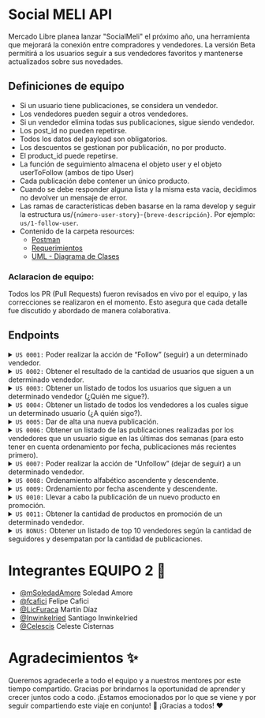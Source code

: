 
# Social MELI API

Mercado Libre planea lanzar "SocialMeli" el próximo año, una herramienta que mejorará la conexión entre compradores y vendedores. La versión Beta permitirá a los usuarios seguir a sus vendedores favoritos y mantenerse actualizados sobre sus novedades.

## Definiciones de equipo

- Si un usuario tiene publicaciones, se considera un vendedor.
- Los vendedores pueden seguir a otros vendedores.
- Si un vendedor elimina todas sus publicaciones, sigue siendo vendedor.
- Los post_id no pueden repetirse.
- Todos los datos del payload son obligatorios.
- Los descuentos se gestionan por publicación, no por producto.
- El product_id puede repetirse.
- La función de seguimiento almacena el objeto user y el objeto userToFollow (ambos de tipo User)
- Cada publicación debe contener un único producto.
- Cuando se debe responder alguna lista y la misma esta vacia, decidimos no devolver un mensaje de error.
- Las ramas de características deben basarse en la rama develop y seguir la estructura us/`{número-user-story}`-`{breve-descripción}`. Por ejemplo: `us/1-follow-user`.
- Contenido de la carpeta resources:
  - [Postman](https://github.com/LicFuraca/be_java_hisp_w27_g02/blob/main/socialMeli2/src/main/resources/API-Documentation.Postman.json)
  - [Requerimientos](https://github.com/LicFuraca/be_java_hisp_w27_g02/blob/main/socialMeli2/src/main/resources/requerimientos.pdf)
  - [UML - Diagrama de Clases](https://github.com/LicFuraca/be_java_hisp_w27_g02/blob/main/socialMeli2/src/main/resources/diagrama.png)

### Aclaracion de equipo: 
Todos los PR (Pull Requests) fueron revisados en vivo por el equipo, y las correcciones se realizaron en el momento. Esto asegura que cada detalle fue discutido y abordado de manera colaborativa.

## Endpoints
<details>
<summary> <code>US 0001:</code> Poder realizar la acción de “Follow” (seguir) a un determinado vendedor. </summary>
  
```java
1. POST /users/{userId}/follow/{userIdToFollow}. 
```
| Parameter | Type     | Description                |
| :-------- | :------- | :------------------------- |
| `userId` | `int` | Número que identifica al usuario actual |
| `userIdToFollow` | `int` | Número que identifica al usuario a seguir|

| Response  |  **Status Code 200(OK):**|
|-----------|--------------------------|

```json
{
    "user_id": 3,
    "followed_user_id": 1
}
```
| Response  |  **Status Code 400 (Bad Request):**|
|-----------|------------------------------------|

```json
{
    "message": "User 5 is not a seller",
    "status_code": "BAD_REQUEST"
}
```
```json
{
    "message": "User 1 can't follow himself",
    "status_code": "BAD_REQUEST"
}
```
```json
{
    "message": "User 3 already follows user 1",
    "status_code": "BAD_REQUEST"
}
```

| Response  |  **Status Code 404 (Not Found):**|
|-----------|------------------------------------|

```json
{
    "message": "User 15 not found",
    "status_code": "NOT_FOUND"
}
```

### Responsables
- [@LicFuraca](https://www.github.com/LicFuraca) Martín Díaz
- [@fcafici](https://www.github.com/fcafici) Felipe Cafici
</details>

<details>
<summary> <code>US 0002:</code> Obtener el resultado de la cantidad de usuarios que siguen a un determinado vendedor. </summary>

```java
2. GET /users/{userId}/followers/count
```
| Parameter | Type     | Description                |
| :-------- | :------- | :------------------------- |
| `userId` | `int` | Número que identifica a cada usuario|

| Response  |  **Status Code 200(OK):**|
|-----------|--------------------------|

```json
{
    "user_id": 234,
    "user_name": "vendedor1",
    "followers_count": 35
}
```

| Response  |  **Status Code 404 (Not Found):**|
|-----------|------------------------------------|

```json
{
    "message": "User 99 not found",
    "status_code": "NOT_FOUND"
}
```

| Response  |  **Status Code 400 (Bad Request):**|
|-----------|------------------------------------|

```json
{
   "message": "User 4 is not a seller",
    "status_code": "BAD_REQUEST"
}

```
### Responsables
- [@Inwinkelried](https://www.github.com/Inwinkelried) Santiago Inwinkelried

</details>

<details>
<summary> <code>US 0003:</code> Obtener un listado de todos los usuarios que siguen a un determinado vendedor (¿Quién me sigue?). </summary>
  
```java
3. GET /users/{userId}/followers/list
```
| Parameter | Type     | Description                |
| :-------- | :------- | :------------------------- |
| `userId` | `int` | Número que identifica a cada usuario|

| Response  |  **Status Code 200(OK):**|
|-----------|--------------------------|

```json
{
    "user_id": 234,
    "user_name": "vendedor1",
    "followers": [
        {
            "user_id": 4698,
            "user_name": "usuario1"
        },
        {
            "user_id": 1536,
            "user_name": "usuario2"
        },
        {
            "user_id": 2236,
            "user_name": "usuario3"
        }
    ]
}
```
| Response  |  **Status Code 404 (Not Found):**|
|-----------|------------------------------------|

```json
{
    "message": "User 99 not found",
    "status_code": "NOT_FOUND"
}

```

| Response  |  **Status Code 400 (Bad Request):**|
|-----------|------------------------------------|

```json
{
    "message": "User 4 is not a seller",
    "status_code": "BAD_REQUEST"
}

```

### Responsables
- [@mSoledadAmore](https://www.github.com/mSoledadAmore) Soledad Amore

</details>

<details>
<summary> <code>US 0004:</code> Obtener  un listado de todos los vendedores a los cuales sigue un determinado usuario (¿A quién sigo?). </summary>

```java
4. GET /users/{userId}/followed/list
```
| Parameter | Type     | Description                |
| :-------- | :------- | :------------------------- |
| `userId` | `int` | Número que identifica a cada usuario|

| Response  |  **Status Code 200(OK):**|
|-----------|--------------------------|

```json
{
    "user_id": 4698,
    "user_name": "usuario1",
    "followed": [
        {
            "user_id": 234,
            "user_name": "vendedor1"
        },
        {
            "user_id": 6932,
            "user_name": "vendedor2"
        },
        {
            "user_id": 6631,
            "user_name": "vendedor3"
        }
    ]
}
```
| Response  |  **Status Code 404 (Not Found):**|
|-----------|------------------------------------|

```json
{
    "message": "User 99 not found",
    "status_code": "NOT_FOUND"
}

```
### Responsables
- [@LicFuraca](https://www.github.com/LicFuraca) Martín Díaz

</details>

<details>
<summary> <code>US 0005:</code> Dar de alta una nueva publicación. </summary>

```java
5. POST /products/post
```
| Parameter      | Type       | Description                                                  |
|----------------|------------|--------------------------------------------------------------|
| `user_id`      | `int`      | Número que identifica a cada usuario                        |
| `date`         | `LocalDate`| Fecha de la publicación en formato dd-MM-yyyy              |
| `product_id`   | `int`      | Número identificatorio de un producto asociado a una publicación |
| `product_name` | `String`   | Cadena de caracteres que representa el nombre de un producto |
| `type`         | `String`   | Cadena de caracteres que representa el tipo de un producto   |
| `brand`        | `String`   | Cadena de caracteres que representa la marca de un producto  |
| `color`        | `String`   | Cadena de caracteres que representa el color de un producto  |
| `notes`        | `String`   | Cadena de caracteres para colocar notas u observaciones de un producto |
| `category`     | `int`      | Identificador que sirve para conocer la categoría a la que pertenece un producto. Por ejemplo: 100: Sillas, 58: Teclados |
| `price`        | `double`   | Precio del producto                                          |


| Response  |  **Status Code 200(OK):**|
|-----------|--------------------------|

```json
{
    "user_id": 1,
    "date": "29-04-2021",
    "category": 100,
    "price": 1500.5,
    "product": {
        "type": "Gamer",
        "brand": "Racer",
        "color": "Red & Black",
        "notes": "Special Edition",
        "product_id": 1,
        "product_name": "Silla Gamer"
    }
}

```

| Response  |  **Status Code 400 (Bad Request):**|
|-----------|--------------------------|

```json
{
    "message": "Product cannot be empty",
    "status_code": "BAD_REQUEST"
}
```

```json
{
    "message": "Invalid user ID",
    "status_code": "BAD_REQUEST"
}
```
```json
{
    "message": "Invalid category",
    "status_code": "BAD_REQUEST"
}
```
| Response  |  **Status Code 404 (Not Found):**|
|-----------|------------------------------------|

```json
{
    "message": "User 99 not found",
    "status_code": "NOT_FOUND"
}

```

### Responsables
- [@Celescis](https://www.github.com/Celescis) Celeste Cisternas
- [@Inwinkelried](https://www.github.com/Inwinkelried) Santiago Inwinkelried
- [@mSoledadAmore](https://www.github.com/mSoledadAmore) Soledad Amore

</details>

<details>
<summary> <code>US 0006:</code> Obtener un listado de las publicaciones realizadas por los vendedores que un usuario sigue en las últimas dos semanas (para esto tener en cuenta ordenamiento por fecha, publicaciones más recientes primero). </summary>
  
```java
6. GET /products/followed/{userId}/list
```
| Parameter | Type     | Description                |
| :-------- | :------- | :------------------------- |
| `userId` | `int` | Número que identifica a cada usuario|

| Response  |  **Status Code 200(OK):**|
|-----------|--------------------------|

```json
{
    "user_id": 4698,
    "posts": [ {
            "user_id": 123,
            "post_id": 32,
            "date": "01-05-2021",
            "product": {
                "product_id": 62,
                "product_name": "Headset RGB Inalámbrico",
                "type": "Gamer",
                "brand": "Razer",
                "color": "Green with RGB",
                "notes": "Sin Batería"
            },
            "category": 120,
            "price": 2800.69
        },
        {
            "user_id": 234,
            "post_id": 18,
            "date": "29-04-2021",
            "product": {
                "product_id": 1,
                "productName": "Silla Gamer",
                "type": "Gamer",
                "brand": "Racer",
                "color": "Red & Black",
                "notes": "Special Edition"
            },
            "category": 100,
            "price": 15000.50
        }
    ]
}
```

| Response  |  **Status Code 404 (Not Found):**|
|-----------|------------------------------------|

```json
{
    "message": "User 99 not found",
    "status_code": "NOT_FOUND"
}
```

### Responsables
- [@fcafici](https://www.github.com/fcafici) Felipe Cafici

</details>

<details>
<summary> <code>US 0007:</code> Poder realizar la acción de “Unfollow” (dejar de seguir) a un determinado vendedor. </summary>

```java
7. POST /users/{userId}/unfollow/{userIdToUnfollow}
```
| Parameter            | Type   | Description                                   |
|----------------------|--------|-----------------------------------------------|
| `userId`             | `int`  | Número que identifica al usuario actual       |
| `userIdToUnfollow`   | `int`  | Número que identifica al usuario a dejar de seguir |


| Response  |  **Status Code 200(OK):**|
|-----------|--------------------------|

```json
{
    "user_id": 1,
    "followed_user_id": 3
}
```
| Response  |  **Status Code 404(Not Found):**|
|-----------|--------------------------|

```json
{
    "message": "User 5 does not follow user 1",
    "status_code": "NOT_FOUND"
}
```
```json
{
    "message": "User 99 not found",
    "status_code": "NOT_FOUND"
}
```
### Responsables
- [@Celescis](https://www.github.com/Celescis) Celeste Cisternas

</details>

<details>
<summary> <code>US 0008:</code> Ordenamiento alfabético ascendente y descendente. </summary>

```java
8. GET /users/{UserID}/followers/list?order=name_asc
       /users/{UserID}/followers/list?order=name_desc
       /users/{UserID}/followed/list?order=name_asc
       /users/{UserID}/followed/list?order=name_desc
```
| Parameter            | Type   | Description                                   |
|----------------------|--------|-----------------------------------------------|
| `name_asc`    | `String`  | Alfabético ascendente|
| `name_desc`   | `String`  | Alfabético descendente|


| Response Followed |  **Status Code 200(OK):**|
|-----------|--------------------------|

```json
{
    "followed": [
        {
            "user_id": 9,
            "user_name": "Andres"
        },
        {
            "user_id": 5,
            "user_name": "Hernan"
        },
        {
            "user_id": 3,
            "user_name": "Jose"
        },
        {
            "user_id": 7,
            "user_name": "Lucas"
        }
    ],
    "user_id": 2,
    "user_name": "Juan"
}
```
| Response Follower |  **Status Code 200(OK):**|
|-----------|--------------------------|

```json
{
    "followers": [
        {
            "user_id": 5,
            "user_name": "Hernan"
        },
        {
            "user_id": 3,
            "user_name": "Jose"
        },
        {
            "user_id": 11,
            "user_name": "Luis"
        },
        {
            "user_id": 4,
            "user_name": "Oscar"
        },
    ],
    "user_id": 2,
    "user_name": "Juan"
}

```

| Response  |  **Status Code 404 (Not Found):**|
|-----------|------------------------------------|

```json
{
    "message": "User 99 not found",
    "status_code": "NOT_FOUND"
}

```

| Response  |  **Status Code 400 (Bad Request):**|
|-----------|------------------------------------|

```json
{
    "message": "Cannot order by cualquier_verdura",
    "status_code": "BAD_REQUEST"
}
```
### Responsables
- [@Inwinkelried](https://www.github.com/Inwinkelried) Santiago Inwinkelried

</details>

<details>
<summary> <code>US 0009:</code> Ordenamiento por fecha ascendente y descendente. </summary>

```java
9. GET /products/followed/{userId}/list?order=date_asc
       /products/followed/{userId}/list?order=date_desc
```
| Parameter            | Type   | Description                                   |
|----------------------|--------|-----------------------------------------------|
| `date_asc`    | `String`  | Fecha ascendente (de más antigua a más nueva)|
| `date_desc`   | `String`  | Fecha descendente (de más nueva a más antigua)|


| Response Followed |  **Status Code 200(OK):**|
|-----------|--------------------------|

```json
{
    "posts": [
        {
            "date": "25-09-2024",
            "product": {
                "type": "Gamer",
                "brand": "Racer",
                "color": "Red & Black",
                "notes": "Special Edition",
                "product_id": 1,
                "product_name": "Silla Gamer"
            },
            "category": 0,
            "price": 1500.5,
            "user_id": 1,
            "post_id": 1
        },
        {
            "date": "29-09-2024",
            "product": {
                "type": "Gamer",
                "brand": "Racer",
                "color": "Red & Black",
                "notes": "Special Edition",
                "product_id": 1,
                "product_name": "Silla Gamer"
            },
            "category": 0,
            "price": 1500.5,
            "user_id": 2,
            "post_id": 2
        },
        {
            "date": "29-09-2024",
            "product": {
                "type": "Gamer",
                "brand": "Racer",
                "color": "Red & Black",
                "notes": "Special Edition",
                "product_id": 1,
                "product_name": "Silla Gamer"
            },
            "category": 0,
            "price": 1500.5,
            "user_id": 1,
            "post_id": 4
        }
    ],
    "user_id": 3
}

```
| Response  |  **Status Code 404 (Not Found):**|
|-----------|------------------------------------|

```json
{
    "message": "User 99 not found",
    "status_code": "NOT_FOUND"
}

```

| Response  |  **Status Code 400 (Bad Request):**|
|-----------|------------------------------------|

```json
{
    "message": "Cannot order by cualquier_verdura_v2",
    "status_code": "BAD_REQUEST"
}
```
### Responsables
- [@mSoledadAmore](https://www.github.com/mSoledadAmore) Soledad Amore


</details>

<details>
<summary> <code>US 0010:</code> Llevar a cabo la publicación de un nuevo producto en promoción. </summary>

```java
10. POST /products/promo-post
```
| Parameter      | Type       | Description                                                  |
|----------------|------------|--------------------------------------------------------------|
| `user_id`      | `int`      | Número que identifica a cada usuario                        |
| `date`         | `LocalDate`| Fecha de la publicación en formato dd-MM-yyyy              |
| `product_id`   | `int`      | Número identificatorio de un producto asociado a una publicación |
| `product_name` | `String`   | Cadena de caracteres que representa el nombre de un producto |
| `type`         | `String`   | Cadena de caracteres que representa el tipo de un producto   |
| `brand`        | `String`   | Cadena de caracteres que representa la marca de un producto  |
| `color`        | `String`   | Cadena de caracteres que representa el color de un producto  |
| `notes`        | `String`   | Cadena de caracteres para colocar notas u observaciones de un producto |
| `category`     | `int`      | Identificador que sirve para conocer la categoría a la que pertenece un producto. Por ejemplo: 100: Sillas, 58: Teclados |
| `price`        | `double`   | Precio del producto                                          |
| `has_promo`    | `boolean`  | Campo true o false para determinar si un producto está en promoción o no |
| `discount`      | `double`   | En caso de que un producto estuviese en promoción, establece el monto de descuento. |



| Response  |  **Status Code 200(OK):**|
|-----------|--------------------------|

```json
{
    "user_id": 234,
    "date": "29-04-2021",
    "product": {
        "product_id": 1,
        "product_name": "Silla Gamer",
        "type": "Gamer",
        "brand": "Racer",
        "color": "Red & Black",
        "notes": "Special Edition"
    },
    "category": 100,
    "price": 1500.50,
    "has_promo": true,
    "discount": 0.25
}
```

| Response  |  **Status Code 400 (Bad Request):**|
|-----------|--------------------------|

```json
{
    "message": "Product cannot be empty",
    "status_code": "BAD_REQUEST"
}
```

```json
{
    "message": "Invalid user ID",
    "status_code": "BAD_REQUEST"
}
```
```json
{
    "message": "Discount cannot be zero",
    "status_code": "BAD_REQUEST"
}
```
```json
{
    "message": "Date cannot be empty",
    "status_code": "BAD_REQUEST"
}
```
| Response  |  **Status Code 404 (Not Found):**|
|-----------|------------------------------------|

```json
{
    "message": "User 99 not found",
    "status_code": "NOT_FOUND"
}

```
### Responsables
- [@Celescis](https://www.github.com/Celescis) Celeste Cisternas

</details>

<details>
<summary> <code>US 0011:</code> Obtener la cantidad de productos en promoción de un determinado vendedor. </summary>

```java
11. GET /products/promo-post/count?user_id={userId}
```
| Parameter              | Type   | Description                                                  |
|------------------------|--------|--------------------------------------------------------------|
| `user_id`              | `int`  | Número que identifica a cada usuario                        |
| `user_name`            | `String` | Cadena de caracteres que representa el nombre del usuario   |
| `promo_products_count` | `int`  | Cantidad numérica de productos en promoción de un determinado usuario |


| Response  |  **Status Code 200(OK):**|
|-----------|--------------------------|

```json
{  
   "user_id" : 234,
   "user_name": "vendedor1",
   "promo_products_count": 23
}

```
| Response  |  **Status Code 404 (Not Found):**|
|-----------|------------------------------------|

```json
{
    "message": "User 99 not found",
    "status_code": "NOT_FOUND"
}

```

| Response  |  **Status Code 400 (Bad Request):**|
|-----------|------------------------------------|

```json
{
    "message": "User 3 is not a seller",
    "status_code": "BAD_REQUEST"
}

```
### Responsables
- [@LicFuraca](https://www.github.com/LicFuraca) Martín Díaz

</details>

<details>
<summary> <code>US BONUS:</code> Obtener un listado de top 10 vendedores según la cantidad de seguidores y desempatan por la cantidad de publicaciones. </summary>
  
```java
12. GET /users/top-10
```
| Response  |  **Status Code 200(OK):**|
|-----------|--------------------------|

```json
[
    {
        "user_id": 7,
        "user_name": "Lucas",
        "followers_count": 11,
        "posts_count": 1
    },
    {
        "user_id": 9,
        "user_name": "Andres",
        "followers_count": 9,
        "posts_count": 4
    },
    {
        "user_id": 5,
        "user_name": "Hernan",
        "followers_count": 8,
        "posts_count": 2
    },
    {
        "user_id": 2,
        "user_name": "Juan",
        "followers_count": 6,
        "posts_count": 11
    },
    {
        "user_id": 3,
        "user_name": "Jose",
        "followers_count": 6,
        "posts_count": 1
    },
    {
        "user_id": 4,
        "user_name": "Oscar",
        "followers_count": 5,
        "posts_count": 5
    },
    {
        "user_id": 6,
        "user_name": "Santiago",
        "followers_count": 4,
        "posts_count": 4
    },
    {
        "user_id": 1,
        "user_name": "Pepe",
        "followers_count": 2,
        "posts_count": 6
    },
    {
        "user_id": 8,
        "user_name": "Carlos",
        "followers_count": 1,
        "posts_count": 4
    },
    {
        "user_id": 11,
        "user_name": "Luis",
        "followers_count": 1,
        "posts_count": 2
    }
]
```

### Responsables
- [@fcafici](https://www.github.com/fcafici) Felipe Cafici

</details>

# Integrantes EQUIPO 2 :handshake:
- [@mSoledadAmore](https://www.github.com/mSoledadAmore) Soledad Amore
- [@fcafici](https://www.github.com/fcafici) Felipe Cafici
- [@LicFuraca](https://www.github.com/LicFuraca) Martín Díaz
- [@Inwinkelried](https://www.github.com/Inwinkelried) Santiago Inwinkelried
- [@Celescis](https://www.github.com/Celescis) Celeste Cisternas
  
# Agradecimientos ✨

Queremos agradecerle a todo el equipo y a nuestros mentores por este tiempo compartido.
Gracias por brindarnos la oportunidad de aprender y crecer juntos codo a codo.
¡Estamos emocionados por lo que se viene y por seguir compartiendo este viaje en conjunto! 🙌
¡Gracias a todos! ❤️


